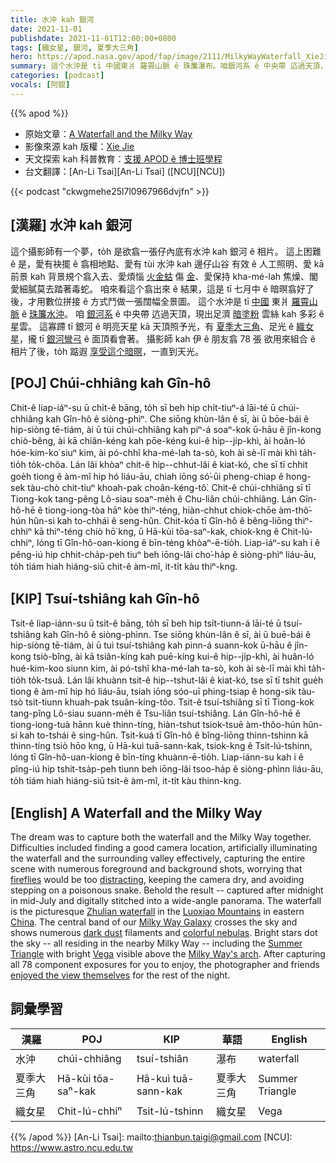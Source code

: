 ```yaml
---
title: 水沖 kah 銀河
date: 2021-11-01
publishdate: 2021-11-01T12:00:00+0800
tags: [織女星, 銀河, 夏季大三角]
hero: https://apod.nasa.gov/apod/fap/image/2111/MilkyWayWaterfall_XieJie_960.jpg
summary: 這个水沖是 tī 中國東爿 羅霄山脈 ê 珠簾瀑布。咱銀河系 ê 中央帶 迒過天頂，現出足濟 暗塗粉雲絲 kah 多彩 ê 星雲。
categories: [podcast]
vocals: [阿錕]
---
```


{{% apod %}}

- 原始文章：[A Waterfall and the Milky Way](https://apod.nasa.gov/apod/ap211101.html)
- 影像來源 kah 版權：[Xie Jie](mailto:2455179586@qq.com)
- 天文探索 kah 科普教育：[支援 APOD ê 博士班學程](https://asterisk.apod.com/viewtopic.php?f=28&t=41989)
- 台文翻譯：[An-Li Tsai][An-Li Tsai] ([NCU][NCU])

{{< podcast "ckwgmehe25l7l0967966dvjfn" >}}

## [漢羅] 水沖 kah 銀河
這个攝影師有一个夢，to̍h 是欲翕一張仔內底有水沖 kah 銀河 ê 相片。
這上困難 ê 是，愛有袂擺 ê 翕相地點、愛有 tùi 水沖 kah 邊仔山谷 有效 ê 人工照明、愛 kā 前景 kah 背景規个翕入去、愛煩惱 [火金蛄][fireflies] 傷 [金][distracting e]、愛保持 kha-mé-lah 焦燥、閣愛細膩莫去踏著毒蛇。
咱來看這个翕出來 ê 結果，這是 tī 七月中 ê 暗暝翕好了後，才用數位拼接 ê 方式鬥做一張闊幅全景圖。
這个水沖是 tī [中國][China] 東爿 [羅霄山脈][Luoxiao Mountains] ê [珠簾水沖][Zhulian waterfall]。
咱 [銀河系][Milky Way Galaxy] ê 中央帶 迒過天頂，現出足濟 [暗塗粉][dark dust] 雲絲 kah 多彩 ê 星雲。
這寡蹛 tī 銀河 ê 明亮天星 kā 天頂照予光，有 [夏季大三角][Summer Triangle]、足光 ê [織女星][Vega]，攏 tī [銀河彎弓][Milky Way's arch t] ê 面頂看會著。
攝影師 kah 伊 ê 朋友翕 78 張 欲用來組合 ê 相片了後，to̍h 踮遐 [享受這个暗暝][enjoyed the view themselves]，一直到天光。

## [POJ] Chúi-chhiâng kah Gîn-hô
Chit-ê liap-iáⁿ-su ū chi̍t-ê bāng, to̍h sī beh hip chi̍t-tiuⁿ-á lāi-té ū chúi-chhiâng kah Gîn-hô ê siòng-phìⁿ.
Che siōng khùn-lân ê sī, ài ū bōe-bái ê hip-siòng tē-tiám, ài ū tùi chúi-chhiâng kah piⁿ-á soaⁿ-kok ū-hāu ê jîn-kong chiò-bêng, ài kā chiân-kéng kah pōe-kéng kui-ê hip--ji̍p-khì, ài hoân-ló hóe-kim-ko͘ siuⁿ kim, ài pó-chhî kha-mé-lah ta-sò, koh ài sè-lī mài khì ta̍h-tio̍h to̍k-chôa.
Lán lâi khòaⁿ chit-ê hip--chhut-lâi ê kiat-kó, che sī tī chhit goe̍h tiong ê àm-mî hip hó liáu-āu, chiah iōng só͘-ūi pheng-chiap ê hong-sek tàu-chò chit-tiuⁿ khoah-pak choân-kéng-tô͘.
Chit-ê chúi-chhiâng sī tī Tiong-kok tang-pêng Lô-siau soaⁿ-me̍h ê Chu-liân chúi-chhiâng.
Lán Gîn-hô-hē ê tiong-iong-tòa hāⁿ kòe thiⁿ-téng, hiàn-chhut chiok-chōe àm-thô͘-hún hûn-si kah to-chhái ê seng-hûn.
Chit-kóa tī Gîn-hô ê bêng-liōng thiⁿ-chhiⁿ kā thiⁿ-téng chiò hō͘ kng, ū Hā-kùi tōa-saⁿ-kak, chiok-kng ê Chit-lú-chhiⁿ, lóng tī Gîn-hô-oan-kiong ê bīn-téng khòaⁿ-ē-tio̍h.
Liap-iáⁿ-su kah i ê pêng-iú hip chhit-cha̍p-peh tiuⁿ beh iōng-lâi cho͘-ha̍p ê siòng-phìⁿ liáu-āu, to̍h tiám hiah hiáng-siū chit-ê àm-mî, it-ti̍t kàu thiⁿ-kng.

## [KIP] Tsuí-tshiâng kah Gîn-hô
Tsit-ê liap-iánn-su ū tsi̍t-ê bāng, to̍h sī beh hip tsi̍t-tiunn-á lāi-té ū tsuí-tshiâng kah Gîn-hô ê siòng-phìnn.
Tse siōng khùn-lân ê sī, ài ū buē-bái ê hip-siòng tē-tiám, ài ū tuì tsuí-tshiâng kah pinn-á suann-kok ū-hāu ê jîn-kong tsiò-bîng, ài kā tsiân-kíng kah puē-kíng kui-ê hip--ji̍p-khì, ài huân-ló hué-kim-koo siunn kim, ài pó-tshî kha-mé-lah ta-sò, koh ài sè-lī mài khì ta̍h-tio̍h to̍k-tsuâ.
Lán lâi khuànn tsit-ê hip--tshut-lâi ê kiat-kó, tse sī tī tshit gue̍h tiong ê àm-mî hip hó liáu-āu, tsiah iōng sóo-uī phing-tsiap ê hong-sik tàu-tsò tsit-tiunn khuah-pak tsuân-kíng-tôo.
Tsit-ê tsuí-tshiâng sī tī Tiong-kok tang-pîng Lô-siau suann-me̍h ê Tsu-liân tsuí-tshiâng.
Lán Gîn-hô-hē ê tiong-iong-tuà hānn kuè thinn-tíng, hiàn-tshut tsiok-tsuē àm-thôo-hún hûn-si kah to-tshái ê sing-hûn.
Tsit-kuá tī Gîn-hô ê bîng-liōng thinn-tshinn kā thinn-tíng tsiò hōo kng, ū Hā-kuì tuā-sann-kak, tsiok-kng ê Tsit-lú-tshinn, lóng tī Gîn-hô-uan-kiong ê bīn-tíng khuànn-ē-tio̍h.
Liap-iánn-su kah i ê pîng-iú hip tshit-tsa̍p-peh tiunn beh iōng-lâi tsoo-ha̍p ê siòng-phìnn liáu-āu, to̍h tiám hiah hiáng-siū tsit-ê àm-mî, it-ti̍t kàu thinn-kng.

## [English] A Waterfall and the Milky Way
The dream was to capture both the waterfall and the Milky Way together.
Difficulties included finding a good camera location, artificially illuminating the waterfall and the surrounding valley effectively, capturing the entire scene with numerous foreground and background shots, worrying that [fireflies][fireflies] would be too [distracting][distracting e], keeping the camera dry, and avoiding stepping on a poisonous snake.
Behold the result -- captured after midnight in mid-July and digitally stitched into a wide-angle panorama.
The waterfall is the picturesque [Zhulian waterfall][Zhulian waterfall] in the [Luoxiao Mountains][Luoxiao Mountains] in eastern [China][China].
The central band of our [Milky Way Galaxy][Milky Way Galaxy] crosses the sky and shows numerous [dark dust][dark dust] filaments and [colorful nebulas][colorful nebulas].
Bright stars dot the sky -- all residing in the nearby Milky Way -- including the [Summer Triangle][Summer Triangle] with bright [Vega][Vega] visible above the [Milky Way's arch][Milky Way's arch e].
After capturing all 78 component exposures for you to enjoy, the photographer and friends [enjoyed the view themselves][enjoyed the view themselves] for the rest of the night.

## 詞彙學習

|漢羅|POJ|KIP|華語|English|
|-|-|-|-|-|
|水沖|chúi-chhiâng|tsuí-tshiân|瀑布|waterfall|
|夏季大三角|Hā-kùi tōa-saⁿ-kak|Hā-kuì tuā-sann-kak|夏季大三角|Summer Triangle|
|織女星|Chit-lú-chhiⁿ|Tsit-lú-tshinn|織女星|Vega|

{{% /apod %}}
[An-Li Tsai]: mailto:thianbun.taigi@gmail.com
[NCU]: https://www.astro.ncu.edu.tw

[fireflies]:https://en.wikipedia.org/wiki/Firefly
[distracting e]:https://apod.nasa.gov/apod/ap210906.html
[distracting t]:https://apod.tw/daily/20210906/
[Zhulian waterfall]:https://www.trip.com/travel-guide/attraction/yanling/zhulian-waterfall-38961944
[Luoxiao Mountains]:https://en.wikipedia.org/wiki/Luoxiao_Mountains
[China]:https://en.wikipedia.org/wiki/China
[Milky Way Galaxy]:https://imagine.gsfc.nasa.gov/science/objects/milkyway1.html
[dark dust]:https://apod.nasa.gov/apod/ap190827.html
[colorful nebulas]:https://apod.nasa.gov/apod/ap171201.html
[Summer Triangle]:https://apod.nasa.gov/apod/ap170703.html
[Vega]:https://www.nasa.gov/mission_pages/spitzer/news/spitzervega20130108.html
[Milky Way's arch e]:https://apod.nasa.gov/apod/ap210113.html
[Milky Way's arch t]:https://apod.tw/daily/20210113/
[enjoyed the view themselves]:https://c4.wallpaperflare.com/wallpaper/814/105/215/cat-the-sky-cat-look-the-sun-hd-wallpaper-preview.jpg
